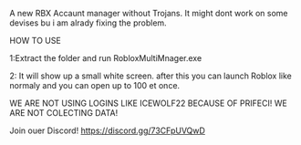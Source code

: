 A new RBX Accaunt manager without Trojans.
It might dont work on some devises bu i am alrady fixing the problem.

HOW TO USE

1:Extract the folder and run RobloxMultiMnager.exe

2: It will show up a small white screen. after this you can launch Roblox like normaly and you can open up to 100 et once.

WE ARE NOT USING LOGINS LIKE ICEWOLF22 BECAUSE OF PRIFECI!
WE ARE NOT COLECTING DATA!

Join ouer Discord!
https://discord.gg/73CFpUVQwD
